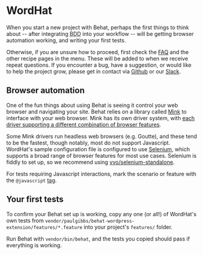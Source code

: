 # WordHat

When you start a new project with Behat, perhaps the first things to think about -- after integrating <abbr title="Behavior Driven Development">BDD</abbr> into your workflow -- will be getting browser automation working, and writing your first tests.

Otherwise, if you are unsure how to proceed, first check the [FAQ](/recipes/faq.md) and the other recipe pages in the menu. These will be added to when we receive repeat questions. If you encounter a bug, have a suggestion, or would like to help the project grow, please get in contact via [Github](https://github.com/paulgibbs/behat-wordpress-extension) or our [Slack](https://wordhat.herokuapp.com).


## Browser automation

One of the fun things about using Behat is seeing it control your web browser and navigating your site. Behat relies on a library called [Mink](http://mink.behat.org/en/latest/) to interface with your web browser. Mink has its own driver system, with [each driver supporting a different combination of browser features](http://mink.behat.org/en/latest/guides/drivers.html#driver-feature-support).

Some Mink drivers run headless web browsers (e.g. Goutte), and these tend to be the fastest, though notably, most do not support Javascript. WordHat's sample configuration file is configured to use [Selenium](http://www.seleniumhq.org/), which supports a broad range of browser features for most use cases. Selenium is fiddly to set up, so we recommend using [vvo/selenium-standalone](https://github.com/vvo/selenium-standalone#command-line-interface).

For tests requiring Javascript interactions, mark the scenario or feature with the `@javascript` [tag](http://behat.org/en/latest/user_guide/organizing.html#tags).

## Your first tests

To confirm your Behat set up is working, copy any one (or all!) of WordHat's own tests from `vendor/paulgibbs/behat-wordpress-extension/features/*.feature` into your project's `features/` folder.

Run Behat with `vendor/bin/behat`, and the tests you copied should pass if everything is working.
